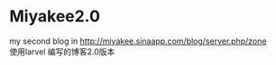 # Miyakee2.0
my second blog in   http://miyakee.sinaapp.com/blog/server.php/zone  
使用larvel 编写的博客2.0版本 
